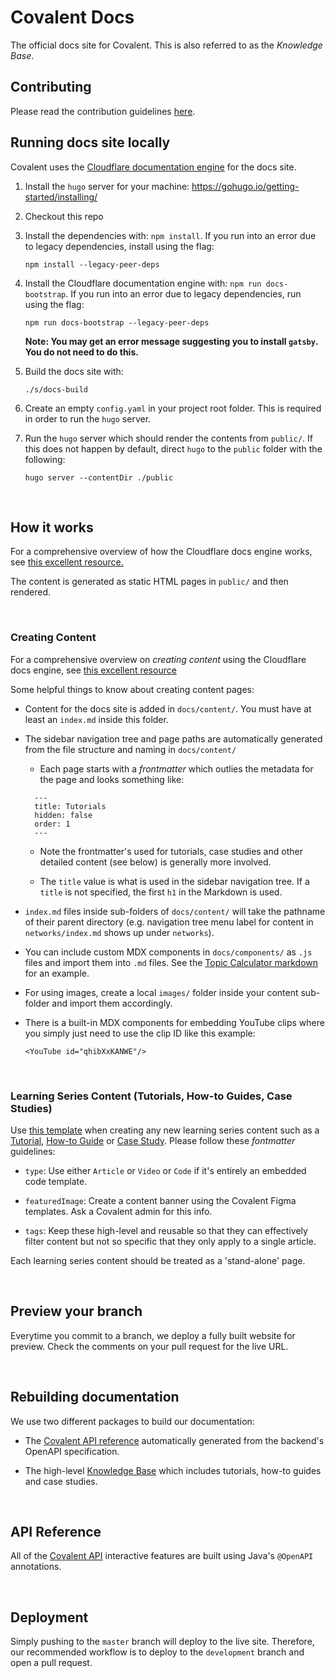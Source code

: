 # Covalent Docs

The official docs site for Covalent. This is also referred to as the *Knowledge Base*.


## Contributing

Please read the contribution guidelines [here](CONTRIBUTING.md).

## Running docs site locally
Covalent uses the [Cloudflare documentation engine](https://developers.cloudflare.com/docs-engine/) for the docs site.

1. Install the `hugo` server for your machine: https://gohugo.io/getting-started/installing/

2. Checkout this repo

3. Install the dependencies with: `npm install`. If you run into an error due to legacy dependencies, install using the flag: 
   ```
   npm install --legacy-peer-deps
   ```

4. Install the Cloudflare documentation engine with: `npm run docs-bootstrap`. If you run into an error due to legacy dependencies, run using the flag: 
   ```
   npm run docs-bootstrap --legacy-peer-deps
   ```

   **Note: You may get an error message suggesting you to install `gatsby`. You do not need to do this.**

5. Build the docs site with:
   ```
   ./s/docs-build
   ```

6. Create an empty `config.yaml` in your project root folder. This is required in order to run the `hugo` server. 

7. Run the `hugo` server which should render the contents from `public/`. If this does not happen by default, direct `hugo` to the `public` folder with the following:
   ```
   hugo server --contentDir ./public
   ``` 

&nbsp;
## How it works
For a comprehensive overview of how the Cloudflare docs engine works, see [this excellent resource.](https://developers.cloudflare.com/docs-engine/how-it-works)

The content is generated as static HTML pages in `public/` and then rendered. 

&nbsp;
### Creating Content
For a comprehensive overview on *creating content* using the Cloudflare docs engine, see [this excellent resource](https://developers.cloudflare.com/docs-engine/reference/pages)

Some helpful things to know about creating content pages:

- Content for the docs site is added in `docs/content/`. You must have at least an `index.md` inside this folder.
- The sidebar navigation tree and page paths are automatically generated from the file structure and naming in `docs/content/`
    - Each page starts with a *frontmatter* which outlies the metadata for the page and looks something like:
    ```
      ---
      title: Tutorials
      hidden: false
      order: 1
      ---
   ```

   - Note the frontmatter's used for tutorials, case studies and other detailed content (see below) is generally more involved.

   - The `title` value is what is used in the sidebar navigation tree. If a `title` is not specified, the first `h1` in the Markdown is used. 

- `index.md` files inside sub-folders of `docs/content/` will take the pathname of their parent directory (e.g. navigation tree menu label for content in `networks/index.md` shows up under `networks`).

- You can include custom MDX components in `docs/components/` as `.js` files and import them into `.md` files. See the [Topic Calculator markdown](docs/content/tools/topic-calculator.md) for an example.

- For using images, create a local `images/` folder inside your content sub-folder and import them accordingly.

- There is a built-in MDX components for embedding YouTube clips where you simply just need to use the clip ID like this example:
   ```
   <YouTube id="qhibXxKANWE"/>
   ```

&nbsp;
### Learning Series Content (Tutorials, How-to Guides, Case Studies)
Use [this template](/docs/content/learn/learning_series_template.md) when creating any new learning series content such as a [Tutorial](/docs/content/learn/tutorials), [How-to Guide](/docs/content/learn/guides) or [Case Study](/docs/content/learn/casestudies). Please follow these *fontmatter* guidelines:

  - `type`:  Use either `Article` or `Video` or `Code` if it's entirely an embedded code template. 

  - `featuredImage`: Create a content banner using the Covalent Figma templates. Ask a Covalent admin for this info. 

  - `tags`: Keep these high-level and reusable so that they can effectively filter content but not so specific that they only apply to a single article. 

Each learning series content should be treated as a 'stand-alone' page. 


&nbsp;
## Preview your branch

Everytime you commit to a branch, we deploy a fully built website for preview. Check the comments on your pull request for the live URL.

&nbsp;
## Rebuilding documentation

We use two different packages to build our documentation:

- The [Covalent API reference](https://www.covalenthq.com/docs/api/) automatically generated from the backend's OpenAPI specification.

- The high-level [Knowledge Base](https://www.covalenthq.com/docs/) which includes tutorials, how-to guides and case studies.

&nbsp;
## API Reference

All of the [Covalent API](https://www.covalenthq.com/docs/api/) interactive features are built using Java's `@OpenAPI` annotations.

&nbsp;

## Deployment

Simply pushing to the `master` branch will deploy to the live site. Therefore, our recommended workflow is to deploy to the `development` branch and open a pull request.
